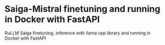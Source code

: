 # Saiga-Mistral finetuning and running in Docker with FastAPI
RuLLM Saiga finetuning, inference with llama cpp library and running in Docker with FastAPI

